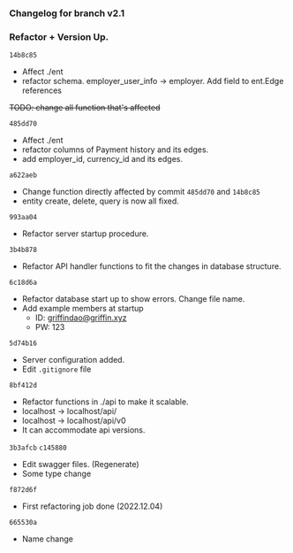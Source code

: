 ### Changelog for branch v2.1
### Refactor + Version Up.

`14b8c85`

- Affect ./ent
- refactor schema. employer_user_info -> employer. Add field to ent.Edge references

~~TODO: change all function that's affected~~

`485dd70`
- Affect ./ent
- refactor columns of Payment history and its edges.
- add employer_id, currency_id and its edges.

`a622aeb`
- Change function directly affected by commit `485dd70` and `14b8c85`
- entity create, delete, query is now all fixed.

`993aa04`
- Refactor server startup procedure.

`3b4b878`
- Refactor API handler functions to fit the changes in database structure.

`6c18d6a`
- Refactor database start up to show errors. Change file name. 
- Add example members at startup 
  - ID: griffindao@griffin.xyz
  - PW: 123

`5d74b16`
- Server configuration added.
- Edit `.gitignore` file

`8bf412d`
- Refactor functions in ./api to make it scalable.
- localhost -> localhost/api/
- localhost -> localhost/api/v0
- It can accommodate api versions.

`3b3afcb` `c145880`
- Edit swagger files. (Regenerate)
- Some type change

`f872d6f`
- First refactoring job done (2022.12.04)

`665530a`
- Name change
